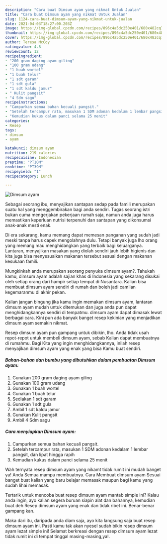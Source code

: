 ```yaml
---
description: "Cara buat Dimsum ayam yang nikmat Untuk Jualan"
title: "Cara buat Dimsum ayam yang nikmat Untuk Jualan"
slug: 1124-cara-buat-dimsum-ayam-yang-nikmat-untuk-jualan
date: 2021-04-03T18:27:00.203Z
image: https://img-global.cpcdn.com/recipes/896c4a5dc250e401/680x482cq70/dimsum-ayam-foto-resep-utama.jpg
thumbnail: https://img-global.cpcdn.com/recipes/896c4a5dc250e401/680x482cq70/dimsum-ayam-foto-resep-utama.jpg
cover: https://img-global.cpcdn.com/recipes/896c4a5dc250e401/680x482cq70/dimsum-ayam-foto-resep-utama.jpg
author: Teresa McCoy
ratingvalue: 4.8
reviewcount: 12
recipeingredient:
- "200 gram daging ayam giling"
- "100 gram udang"
- "1 buah wortel"
- "1 buah telur"
- "1 sdt garam"
- "1 sdt gula"
- "1 sdt kaldu jamur"
- " Kulit pangsit"
- "4 Sdm sagu"
recipeinstructions:
- "Campurkan semua bahan kecuali pangsit."
- "Setelah tercampur rata, masukan 1 SDM adonan kedalam 1 lembar pangsit, dan lipat hingga rapih"
- "Kemudian kukus dalam panci selama 25 menit"
categories:
- Resep
tags:
- dimsum
- ayam

katakunci: dimsum ayam 
nutrition: 219 calories
recipecuisine: Indonesian
preptime: "PT10M"
cooktime: "PT39M"
recipeyield: "1"
recipecategory: Lunch

---
```



![Dimsum ayam](https://img-global.cpcdn.com/recipes/896c4a5dc250e401/680x482cq70/dimsum-ayam-foto-resep-utama.jpg)

Sebagai seorang ibu, menyajikan santapan sedap pada famili merupakan suatu hal yang menggembirakan bagi anda sendiri. Tugas seorang istri bukan cuma mengerjakan pekerjaan rumah saja, namun anda juga harus memastikan keperluan nutrisi terpenuhi dan santapan yang dikonsumsi anak-anak mesti enak.

Di era  sekarang, kamu memang dapat memesan panganan yang sudah jadi meski tanpa harus capek mengolahnya dulu. Tetapi banyak juga lho orang yang memang mau menghidangkan yang terbaik bagi keluarganya. Lantaran, menyajikan masakan yang diolah sendiri jauh lebih higienis dan kita juga bisa menyesuaikan makanan tersebut sesuai dengan makanan kesukaan famili. 



Mungkinkah anda merupakan seorang penyuka dimsum ayam?. Tahukah kamu, dimsum ayam adalah sajian khas di Indonesia yang sekarang disukai oleh setiap orang dari hampir setiap tempat di Nusantara. Kalian bisa membuat dimsum ayam sendiri di rumah dan boleh jadi camilan kegemaranmu di akhir pekan.

Kalian jangan bingung jika kamu ingin memakan dimsum ayam, lantaran dimsum ayam mudah untuk ditemukan dan juga anda pun dapat menghidangkannya sendiri di tempatmu. dimsum ayam dapat dimasak lewat berbagai cara. Kini pun ada banyak banget resep kekinian yang menjadikan dimsum ayam semakin nikmat.

Resep dimsum ayam pun gampang untuk dibikin, lho. Anda tidak usah repot-repot untuk membeli dimsum ayam, sebab Kalian dapat membuatnya di rumahmu. Bagi Kita yang ingin menghidangkannya, inilah resep menyajikan dimsum ayam yang enak yang bisa Kamu buat sendiri.

<!--inarticleads1-->

##### Bahan-bahan dan bumbu yang dibutuhkan dalam pembuatan Dimsum ayam:

1. Gunakan 200 gram daging ayam giling
1. Gunakan 100 gram udang
1. Gunakan 1 buah wortel
1. Gunakan 1 buah telur
1. Sediakan 1 sdt garam
1. Gunakan 1 sdt gula
1. Ambil 1 sdt kaldu jamur
1. Gunakan  Kulit pangsit
1. Ambil 4 Sdm sagu




<!--inarticleads2-->

##### Cara menyiapkan Dimsum ayam:

1. Campurkan semua bahan kecuali pangsit.
1. Setelah tercampur rata, masukan 1 SDM adonan kedalam 1 lembar pangsit, dan lipat hingga rapih
1. Kemudian kukus dalam panci selama 25 menit




Wah ternyata resep dimsum ayam yang nikamt tidak rumit ini mudah banget ya! Anda Semua mampu membuatnya. Cara Membuat dimsum ayam Sesuai banget buat kalian yang baru belajar memasak maupun bagi kamu yang sudah lihai memasak.

Tertarik untuk mencoba buat resep dimsum ayam mantab simple ini? Kalau anda ingin, ayo kalian segera buruan siapin alat dan bahannya, kemudian buat deh Resep dimsum ayam yang enak dan tidak ribet ini. Benar-benar gampang kan. 

Maka dari itu, daripada anda diam saja, ayo kita langsung saja buat resep dimsum ayam ini. Pasti kamu tak akan nyesel sudah bikin resep dimsum ayam lezat simple ini! Selamat berkreasi dengan resep dimsum ayam lezat tidak rumit ini di tempat tinggal masing-masing,ya!.

